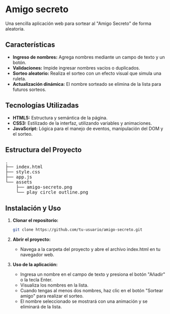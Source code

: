 # Amigo secreto
Una sencilla aplicación web para sortear al "Amigo Secreto" de forma aleatoria.

## Características

- **Ingreso de nombres:** Agrega nombres mediante un campo de texto y un botón.  
- **Validaciones:** Impide ingresar nombres vacíos o duplicados.  
- **Sorteo aleatorio:** Realiza el sorteo con un efecto visual que simula una ruleta.  
- **Actualización dinámica:** El nombre sorteado se elimina de la lista para futuros sorteos.

## Tecnologías Utilizadas

- **HTML5:** Estructura y semántica de la página.
- **CSS3:** Estilizado de la interfaz, utilizando variables y animaciones.
- **JavaScript:** Lógica para el manejo de eventos, manipulación del DOM y el sorteo.

## Estructura del Proyecto
<pre>
.
├── index.html
├── style.css
├── app.js
└── assets
    ├── amigo-secreto.png
    └── play_circle_outline.png
</pre>



## Instalación y Uso

1. **Clonar el repositorio:**

   ```bash
   git clone https://github.com/tu-usuario/amigo-secreto.git
2. **Abrir el proyecto:**
   - Navega a la carpeta del proyecto y abre el archivo index.html en tu navegador web.
3. **Uso de la aplicación:**
   - Ingresa un nombre en el campo de texto y presiona el botón "Añadir" o la tecla Enter.
   - Visualiza los nombres en la lista.
   - Cuando tengas al menos dos nombres, haz clic en el botón "Sortear amigo" para realizar el sorteo.
   - El nombre seleccionado se mostrará con una animación y se eliminará de la lista.
